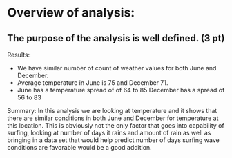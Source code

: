 # Overview of analysis:

## The purpose of the analysis is well defined. (3 pt)
Results:
- We have similar number of count of weather values for both June and December.
- Average temperature in June is 75 and December 71.
- June has a temperature spread of of 64 to 85 December has a spread of 56 to 83

Summary:
In this analysis we are looking at temperature and it shows that there are similar conditions in both June and December for temperature at this location. This is obviously not the only factor that goes into capability of surfing, looking at number of days it rains and amount of rain as well as bringing in a data set that would help predict number of days surfing wave conditions are favorable would be a good addition.
